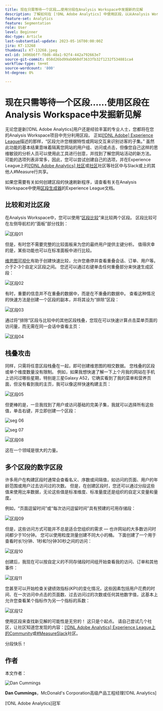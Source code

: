 ```yaml
---
title: 现在只需等待一个区段……使用分段在Analysis Workspace中发掘新的见解
description: 了解如何在 [!DNL Adobe Analytics] 中使用区段，以从Analysis Workspace可视化图表和自由格式表中发现新的见解。
feature-set: Analytics
feature: Segmentation
role: User
level: Beginner
doc-type: Article
last-substantial-update: 2023-05-16T00:00:00Z
jira: KT-13268
thumbnail: KT-13268.jpeg
exl-id: 3496b6ff-f8d6-48a1-92f4-442a792663e7
source-git-commit: 058d26bd99ab060df3633fb32f1232f534881ca4
workflow-type: tm+mt
source-wordcount: '800'
ht-degree: 0%

---
```


# 现在只需等待一个区段……使用区段在Analysis Workspace中发掘新见解

无论您是新[!DNL Adobe Analytics]用户还是经验丰富的专业人士，您都将在您的Analysis Workspace项目中充分利用区段。 正如[[!DNL Adobe] Experience League](https://experienceleague.adobe.com/docs/analytics/components/segmentation/seg-overview.html?lang=zh-Hans)描述的那样，“区段允许您根据特性或网站交互来识别访客的子集。” 虽然此功能的基本结果意味着隔离您网站的用户组、访问或点击，但像您自己这样的思维敏锐的分析人员可以使用此工具进行创意，并找到了解您网站活动的新方法。 可能的选项列表非常多，因此，您可以尝试创建自己的选项，并在Experience League上的[[!DNL Adobe Analytics] 社区](https://experienceleaguecommunities.adobe.com/t5/adobe-analytics/ct-p/adobe-analytics-community)或[社区](https://www.measure.chat/)社区等社区中与Slack或上的其他人#Measure行共享。

如果您需要有关如何创建区段的快速刷新程序，请查看有关在Analysis Workspace中使用[区段生成器](https://experienceleague.adobe.com/docs/analytics/components/segmentation/segmentation-workflow/seg-build.html?lang=zh-Hans)的Experience League文档。

## 比较和对比区段

在Analysis Workspace中，您可以使用“[区段比较](https://experienceleague.adobe.com/docs/analytics/analyze/analysis-workspace/panels/segment-comparison/segment-comparison.html?lang=zh-Hans)”来比较两个区段。 区段比较可在左侧导航栏的“面板”部分找到：

![区段01](assets/seg01.png)

但是，有时您不需要完整的比较面板来为您的最终用户提供主键分析。 值得庆幸的是，某些功能也可以在标准面板中进行比较。

[维恩图可视化](https://experienceleague.adobe.com/docs/analytics/analyze/analysis-workspace/visualizations/venn.html?lang=zh-Hans)有助于创建快速比较，允许您悬停并查看重叠会话、订单、用户等。 介于2-3个自定义区段之间。 您还可以通过右键单击任何重叠部分来快速生成区段：

![区段02](assets/s02.png)

有时，重要的信息并不在重叠的数据中，而是在不重叠的数据中。 查看这种情况的快速方法是创建一个区段的副本，并将其设为“排除”区段：

![区段03](assets/s03.png)

通过将“排除”区段与比较中的其他区段栈叠，您现在可以快速计算点击菜单页面的访问量，而无需在同一会话中查看主页：

![区段04](assets/s04.png)

## 栈叠攻击

同样，只需将任意区段栈叠在一起，即可创建维恩图的相交数据。 您栈叠的区段或单个维度数量没有限制。 例如，如果我想快速了解一下上个月我的网站在手机上访问过哪些星期，特别是三星Galaxy A52，它确实看到了我的菜单和营养页面，但没有看到我的主页，我可以像这样快速构建主页：

![区段05](assets/s05.png)

但更棒的是，一旦我找到了用户或访问基础的完美子集，我就可以选择所有这些值，单击右键，并立即创建一个区段：

![seg 06](assets/s06.png)

![seg 07](assets/s07.png)

![区段08](assets/s08.png)

这在一个领域是很大的力量。

## 多个区段的数字区段

许多用户在构建区段时通常会查看名义、序数或间隔值，如访问的页面、用户的年龄范围或用户过去访问过的次数。 但是，在创建区段时，您还可以通过分段这些值来使用比率数据，无论这些值是标准维度、标准量度还是组织的自定义变量和量度。

例如，“页面逗留时间”或“每次访问逗留时间”具有预建的可用存储段：

![区段09](assets/s09.png)

但是，这些访问方式可能并不总是适合您组织的需求 — 也许网站的大多数访问时间都少于10分钟。 您可以使用粒度测量创建不同大小的桶。 下面创建了一个用于查看时长1分钟、1秒和1分钟30秒之间的访问：

![区段10](assets/s10.png)

创建后，我现在可以按自定义的不同存储段时间组开始查看我的访问、订单和其他事件：

![区段11](assets/s11.png)

您甚至可以开始检查关键绩效指标(KPI)的变化情况，这些因素包括用户花费的时间、在一次访问中点击的页面数、过去访问过的次数或任何其他数字值，这基本上允许您查看某个指标作为另一个指标的系数：

![区段12](assets/s12.png)

使用区段来查找新见解的可能性是无穷的！ 这只是个起点。 请自己尝试几个社区，让社区知道您发现的内容：[[!DNL Adobe Analytics] Experience League上的Community](https://experienceleaguecommunities.adobe.com/t5/adobe-analytics/ct-p/adobe-analytics-community)或[#MeasureSlack](https://www.measure.chat/)社区。

分段快乐！

## 作者

本文作者：

![Dan Cummings](assets/seg13.png)

**Dan Cummings**，McDonald&#39;s Corporation高级产品工程经理[!DNL Analytics]

[!DNL Adobe Analytics]冠军
